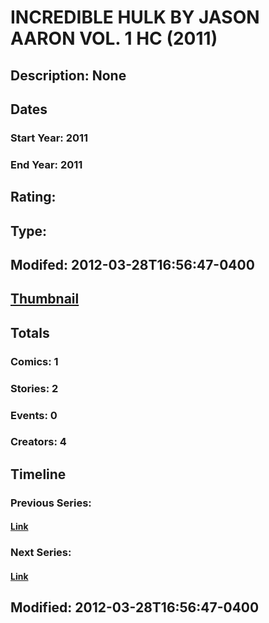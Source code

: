 # INCREDIBLE HULK BY JASON AARON VOL. 1 HC (2011)
## Description: None
## Dates
### Start Year: 2011
### End Year: 2011
## Rating: 
## Type: 
## Modifed: 2012-03-28T16:56:47-0400
## [Thumbnail](http://i.annihil.us/u/prod/marvel/i/mg/b/40/image_not_available.jpg)
## Totals
### Comics: 1
### Stories: 2
### Events: 0
### Creators: 4
## Timeline
### Previous Series: 
#### [Link]()
### Next Series: 
#### [Link]()
## Modified: 2012-03-28T16:56:47-0400
